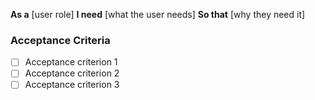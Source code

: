 **As a** [user role]
**I need** [what the user needs]
**So that** [why they need it]

### Acceptance Criteria
- [ ] Acceptance criterion 1
- [ ] Acceptance criterion 2
- [ ] Acceptance criterion 3

